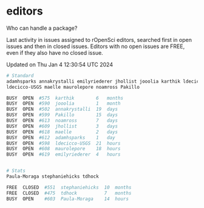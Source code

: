 # editors

Who can handle a package?

Last activity in issues assigned to rOpenSci editors, searched first in open
issues and then in closed issues. Editors with no open issues are FREE, even if
they also have no closed issue.


Updated on Thu Jan 4 12:30:54 UTC 2024

```bash
# Standard
adamhsparks annakrystalli emilyriederer jhollist jooolia karthik ldecicco
ldecicco-USGS maelle maurolepore noamross Pakillo

BUSY  OPEN  #575  karthik        6   months
BUSY  OPEN  #590  jooolia        1   month
BUSY  OPEN  #502  annakrystalli  19  days
BUSY  OPEN  #599  Pakillo        15  days
BUSY  OPEN  #613  noamross       7   days
BUSY  OPEN  #609  jhollist       3   days
BUSY  OPEN  #618  maelle         2   days
BUSY  OPEN  #612  adamhsparks    1   day
BUSY  OPEN  #598  ldecicco-USGS  21  hours
BUSY  OPEN  #608  maurolepore    18  hours
BUSY  OPEN  #619  emilyriederer  4   hours


# Stats
Paula-Moraga stephaniehicks tdhock

FREE  CLOSED  #551  stephaniehicks  10  months
FREE  CLOSED  #475  tdhock          7   months
BUSY  OPEN    #603  Paula-Moraga    14  hours
```
